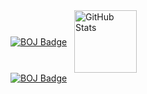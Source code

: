 <div style="display: flex; align-items: center;">
    <a href="https://solved.ac/babnbabn">
        <img src="http://mazassumnida.wtf/api/generate_badge?boj=babnbabn" alt="BOJ Badge">
    </a>
    	&nbsp;	&nbsp;
    <a href="https://github.com/WithJo">
        <img src="https://github-readme-stats.vercel.app/api/top-langs/?username=WithJo" alt="GitHub Stats" height="100">
    </a>
</div>
   <a href="https://solved.ac/babnbabn">
        <img src="http://mazassumnida.wtf/api/generate_badge?boj=babnbabn" alt="BOJ Badge">
    </a>
